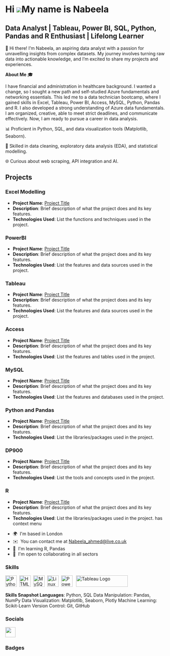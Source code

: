 Hi ![](https://user-images.githubusercontent.com/18350557/176309783-0785949b-9127-417c-8b55-ab5a4333674e.gif)My name is Nabeela
===========================================================================================================================

Data Analyst | Tableau, Power BI, SQL, Python, Pandas and R Enthusiast | Lifelong Learner
---------------------------------------------------


👋 Hi there! I’m Nabeela, an aspiring data analyst with a passion for unravelling insights from complex datasets. My journey involves turning raw data into actionable knowledge, and I’m excited to share my projects and experiences. 

**About Me** 🎓 

I have financial and administration in healthcare background. I wanted a change, so I sought a new path and self-studied Azure fundamentals and networking essentials. This led me to a data technician bootcamp, where I gained skills in Excel, Tableau, Power BI, Access, MySQL, Python, Pandas and R. I also developed a strong understanding of Azure data fundamentals. I am organized, creative, able to meet strict deadlines, and communicate effectively. Now, I am ready to pursue a career in data analysis.



📊 Proficient in Python, SQL, and data visualization tools (Matplotlib, Seaborn). 

🧩 Skilled in data cleaning, exploratory data analysis (EDA), and statistical modelling. 

🌐 Curious about web scraping, API integration and AI. 

## Projects

### Excel Modelling
- **Project Name**: [Project Title](link-to-project)
- **Description**: Brief description of what the project does and its key features.
- **Technologies Used**: List the functions and techniques used in the project.
### PowerBI
- **Project Name**: [Project Title](link-to-project)
- **Description**: Brief description of what the project does and its key features.
- **Technologies Used**: List the features and data sources used in the project. 
### Tableau
- **Project Name**: [Project Title](link-to-project)
- **Description**: Brief description of what the project does and its key features.
- **Technologies Used**: List the features and data sources used in the project. 
### Access
- **Project Name**: [Project Title](link-to-project)
- **Description**: Brief description of what the project does and its key features.
- **Technologies Used**: List the features and tables used in the project. 
### MySQL
- **Project Name**: [Project Title](link-to-project)
- **Description**: Brief description of what the project does and its key features.
- **Technologies Used**: List the features and databases used in the project. 
### Python and Pandas
- **Project Name**: [Project Title](link-to-project)
- **Description**: Brief description of what the project does and its key features.
- **Technologies Used**: List the libraries/packages used in the project. 
### DP900
- **Project Name**: [Project Title](link-to-project)
- **Description**: Brief description of what the project does and its key features.
- **Technologies Used**: List the tools and concepts used in the project. 
### R
- **Project Name**: [Project Title](link-to-project)
- **Description**: Brief description of what the project does and its key features.
- **Technologies Used**: List the libraries/packages used in the project. 
has context menu





* 🌍  I'm based in London
* ✉️  You can contact me at Nabeela_ahmed@live.co.uk
* 🧠  I'm learning R, Pandas
* 🤝  I'm open to collaborating in all sectors

### Skills


<p align="left">
<a href="https://www.python.org/" target="_blank" rel="noreferrer"><img src="https://raw.githubusercontent.com/danielcranney/readme-generator/main/public/icons/skills/python-colored.svg" width="36" height="36" alt="Python" /></a>&nbsp;&nbsp;<a href="https://developer.mozilla.org/en-US/docs/Glossary/HTML5" target="_blank" rel="noreferrer"><img src="https://raw.githubusercontent.com/danielcranney/readme-generator/main/public/icons/skills/html5-colored.svg" width="36" height="36" alt="HTML5" /></a>&nbsp;&nbsp;<a href="https://www.mysql.com/" target="_blank" rel="noreferrer"><img src="https://raw.githubusercontent.com/danielcranney/readme-generator/main/public/icons/skills/mysql-colored.svg" width="36" height="36" alt="MySQL" /></a>&nbsp;&nbsp;<a href="https://www.linux.org" target="_blank" rel="noreferrer"><img src="https://raw.githubusercontent.com/danielcranney/readme-generator/main/public/icons/skills/linux-colored.svg" width="36" height="36" alt="Linux" /></a>&nbsp;&nbsp;<a href="https://app.powerbi.com/" target="_blank" rel="noreferrer"><img src="https://cdn.worldvectorlogo.com/logos/power-bi.svg" width="36" height="36" alt="PowerBI" /></a>&nbsp;&nbsp;
   <a href="https://tableau.com/" target="_blank" rel="noreferrer; return false;"><img src="https://raw.githubusercontent.com/gilbarbara/logos/main/logos/tableau.svg" width="163" height="36" alt="Tableau Logo" /></a>&nbsp;&nbsp;
</p>

**Skills Snapshot Languages**: Python, SQL Data Manipulation: Pandas, NumPy Data Visualization: Matplotlib, Seaborn, Plotly Machine Learning: Scikit-Learn Version Control: Git, GitHub

### Socials

<p align="left"> <a href="https://www.github.com/Nabeelaa" target="_blank" rel="noreferrer"> <picture> <source media="(prefers-color-scheme: dark)" srcset="https://raw.githubusercontent.com/danielcranney/readme-generator/main/public/icons/socials/github-dark.svg" /> <source media="(prefers-color-scheme: light)" srcset="https://raw.githubusercontent.com/danielcranney/readme-generator/main/public/icons/socials/github.svg" /> <img src="https://raw.githubusercontent.com/danielcranney/readme-generator/main/public/icons/socials/github.svg" width="32" height="32" /> </picture> </a></p>

### Badges



